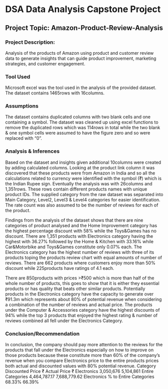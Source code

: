 # DSA Data Analysis Capstone Project

## Project Topic: Amazon-Product-Review-Analysis

### Project Description:
Analysis of the products of Amazon using product and customer review data to generate insights that can guide product improvement, marketing strategies, and customer engagement.

### Tool Used
Microsoft excel was the tool used in the analysis of the provided dataset. The dataset contains 1465rows with 16columns.

### Assumptions
The dataset contains duplicated columns with two blank cells and one containing a symbol. The dataset was cleaned up using excel functions to remove the duplicated rows which was 114rows in total while the two blank & one symbol cells were assumed to have the figure zero and so were replaced with “0”.

### Analysis & Inferences
Based on the dataset and insights given additional 10columns were created by adding calculated columns. Looking at the product link column it was discovered that these products were from Amazon in India and so all the calculations related to currency were identified with the symbol (₹) which is the Indian Rupee sign. Eventually the analysis was with 26columns and 1,351rows. These rows contain different products names with unique product IDs.
The supplied category from the raw dataset was separated into Main Category, Level2, Level3 & Level4 categories for easier identification. The rate count was also assumed to be the number of reviews for each of the product.

Findings from the analysis of the dataset shows that there are nine categories of product analysed and the Home Improvement category has the highest percentage discount with 58% while the Toys&Games has no discount. There are 1,351 products with Electronics category having the highest with 36.27% followed by the Home & Kitchen with 33.16% while Car&Motorbike and Toys&Games constitute only 0.07% each. The Electronics category has the highest number of reviews with three of its products toping the products review chart with equal amounts of number of reviews. There are 662 products where customers enjoy more than 50% discount while 225products have ratings of 4.1 each. 

There are 850products with prices >₹500 which is more than half of the whole number of products, this goes to show that it is either they essential products or has quality that beats other similar products. Potentially products in the Electronics category have the capacity to generate over ₹91.3m which represents about 80% of potential revenue when considering a combination of the number of reviews and actual price. The products under the Computer & Accessories category have the highest discounts of 94% while the top 3 products that enjoyed the highest rating & number of reviews combined all fell under the Electronics Category.

### Conclusion/Recommendation
In conclusion, the company should pay more attention to the reviews for the products that fall under the Electronics especially on how to improve on those products because these constitute more than 60% of the company’s revenue when you compare Electronics price to the entire products prices both actual and discounted values with 80% potential revenue.
Category	Discounted Price ₹	Actual Price ₹
Electronics	3,050,676	5,104,861
Entire Categories	4,464,787.17	7,688,779.62
Electronics % to Entire Categories	68.33%	66.39%



